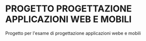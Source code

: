 # PROGETTO PROGETTAZIONE APPLICAZIONI WEB E MOBILI
 Progetto per l'esame di progettazione applicazioni webe e mobili
